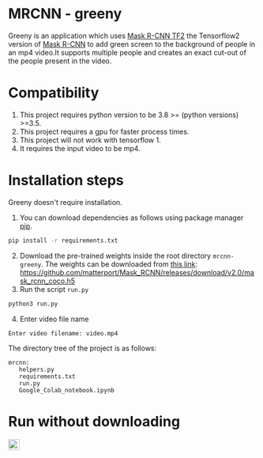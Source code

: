 # MRCNN - greeny

Greeny is an application which uses [Mask R-CNN TF2](https://github.com/ahmedfgad/Mask-RCNN-TF2) the Tensorflow2 version of [Mask R-CNN](https://github.com/matterport/Mask_RCNN) to add green screen to the background of people in an mp4 video.It supports multiple people and creates an exact cut-out of the people present in the video.

# Compatibility 
1. This project requires python version to be 3.8 >= (python versions) >=3.5.
2. This project requires a gpu for faster process times.
3. This project will not work with tensorflow 1.
4. It requires the input video to be mp4.


# Installation steps
Greeny doesn't require installation. 
1. You can download dependencies as follows
using package manager [pip](https://pip.pypa.io/en/stable/).
```bash
pip install -r requirements.txt
```


2. Download the pre-trained weights inside the root directory `mrcnn-greeny`. The weights can be downloaded from [this link](https://github.com/matterport/Mask_RCNN/releases/download/v2.0/mask_rcnn_coco.h5): https://github.com/matterport/Mask_RCNN/releases/download/v2.0/mask_rcnn_coco.h5 
3. Run the script `run.py`

```bash
python3 run.py
```
4. Enter video file name 

```python3
Enter video filename: video.mp4
```

The directory tree of the project is as follows:
```
mrcnn:
   helpers.py
   requirements.txt
   run.py
   Google_Colab_notebook.ipynb
```
# Run without downloading
<a href="https://colab.research.google.com/github/divij-pawar/mrcnn-greeny/Google_Colab_notebook.ipynb"><img src="https://colab.research.google.com/assets/colab-badge.svg" height=22.5></a> 

